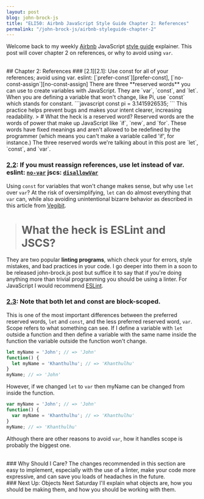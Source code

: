 ```yaml
---
layout: post
blog: john-brock-js
title: "ELI50: Airbnb JavaScript Style Guide Chapter 2: References"
permalink: "/john-brock-js/airbnb-styleguide-chapter-2"
---
```


Welcome back to my weekly [Airbnb][airbnb] JavaScript [style guide][style guide] explainer. This post will cover chapter 2 on references, or why to avoid using `var`.

<br>
## Chapter 2: References
### [2.1][2.1]: Use const for all of your references; avoid using var. eslint: [`prefer-const`][prefer-const], [`no-const-assign`][no-const-assign]
There are three **reserved words** you can use to create variables with JavaScript. They are `var`, `const`, and `let`. When you are defining a variable that won't change, like Pi, use `const` which stands for constant.
```javascript
const pi = 3.1415926535;
```
This practice helps prevent bugs and makes your intent clearer, increasing readability.
> # What the heck is a reserved word?
Reserved words are the words of power that make up JavaScript like `if`, `new`, and `for`. These words have fixed meanings and aren't allowed to be redefined by the programmer (which means you can't make a variable called 'if', for instance.) The three reserved words we're talking about in this post are `let`, `const`, and `var`.

### [2.2][2.2]: If you must reassign references, use let instead of var. eslint: [`no-var`][no-var] jscs: [`disallowVar`][disallowVar]
Using `const` for variables that won't change makes sense, but why use `let` over `var`? At the risk of oversimplifying, `let` can do almost everything that `var` can, while also avoiding unintentional bizarre behavior as described in this article from [Vegibit][let vs var vs const vegibit].

> # What the heck is ESLint and JSCS?
They are two popular **linting programs**, which check your for errors, style mistakes, and bad practices in your code. I go deeper into them in a soon to be released john-brock.js post but suffice it to say that if you're doing anything more than trivial programming you should be using a linter. For JavaScript I would recommend [ESLint][eslint].

### [2.3][2.3]: Note that both let and const are block-scoped.

This is one of the most important differences between the preferred reserved words, `let` and `const`, and the less preferred reserved word, `var`. Scope refers to what something can see. If I define a variable with `let` outside a function and then define a variable with the same name inside the function the variable outside the function won't change.
```javascript
let myName = 'John'; // => 'John'
function() {
  let myName = 'Khanthulhu'; // => 'Khanthulhu'
}
myName; // => 'John'
```
However, if we changed `let` to `var` then myName can be changed from inside the function.
```javascript
var myName = 'John'; // => 'John'
function() {
  var myName = 'Khanthulhu'; // => 'Khanthulhu'
}
myName; // => 'Khanthulhu'
```
Although there are other reasons to avoid `var`, how it handles scope is probably the biggest one.

<br>
### Why Should I Care?
The changes recommended in this section are easy to implement, especially with the use of a linter, make your code more expressive, and can save you loads of headaches in the future.

<br>
### Next Up: Objects
Next Saturday I'll explain what objects are, how you should be making them, and how you should be working with them.


[style guide]: https://github.com/airbnb/javascript#types--primitives
[airbnb]: https://www.airbnb.com/
[2.1]: htps://github.com/airbnb/javascript#references--prefer-const
[2.2]: htps://github.com/airbnb/javascript#references--disallow-var
[2.3]: htps://github.com/airbnb/javascript#references--block-scope
[prefer-const]: http://eslint.org/docs/rules/prefer-const.html
[no-const-assign]: http://eslint.org/docs/rules/no-const-assign.html
[no-var]: http://eslint.org/docs/rules/no-var.html
[disallowVar]: http://jscs.info/rule/disallowVar
[let vs var vs const vegibit]: http://vegibit.com/es6-let-vs-var-vs-const/
[eslint]: http://eslint.org/